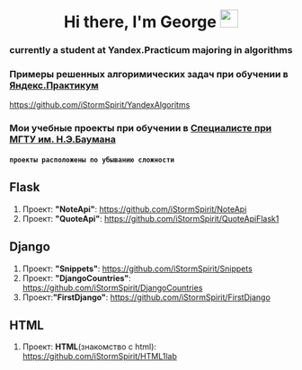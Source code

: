 <h1 align="center">Hi there, I'm George</a> 
<img src="https://github.com/blackcater/blackcater/raw/main/images/Hi.gif" height="32"/></h1>
<h3 align="center">currently a student at Yandex.Practicum majoring in algorithms</h3>

### Примеры решенных алгоримических задач при обучении в [Яндекс.Практикум](practicum.yandex.ru/algorithms/)
https://github.com/iStormSpirit/YandexAlgoritms

### Мои учебные проекты при обучении в [Специалисте при МГТУ им. Н.Э.Баумана](https://www.specialist.ru/)
#### `проекты расположены по убыванию сложности`


## Flask 

1. Проект: **"NoteApi"**: https://github.com/iStormSpirit/NoteApi
2. Проект: **"QuoteApi"**:  https://github.com/iStormSpirit/QuoteApiFlask1

## Django

1. Проект: **"Snippets"**:  https://github.com/iStormSpirit/Snippets
2. Проект: **"DjangoCountries"**: https://github.com/iStormSpirit/DjangoCountries
4. Проект:**"FirstDjango"**: https://github.com/iStormSpirit/FirstDjango

## HTML

1. Проект: **HTML**(знакомство с html): https://github.com/iStormSpirit/HTML1lab

<!--
**iStormSpirit/iStormSpirit** is a ✨ _special_ ✨ repository because its `README.md` (this file) appears on your GitHub profile.

Here are some ideas to get you started:

- 🔭 I’m currently working on ...
- 🌱 I’m currently learning ...
- 👯 I’m looking to collaborate on ...
- 🤔 I’m looking for help with ...
- 💬 Ask me about ...
- 📫 How to reach me: ...
- 😄 Pronouns: ...
- ⚡ Fun fact: ...
-->
